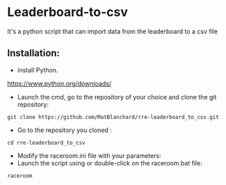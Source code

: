 # Leaderboard-to-csv
It's a python script that can import data from the leaderboard to a csv file
## Installation:
- install Python.

https://www.python.org/downloads/
- Launch the cmd, go to the repository of your choice and clone the git repository:
```
git clone https://github.com/MatBlanchard/rre-leaderboard_to_csv.git
```
- Go to the repository you cloned :
```
cd rre-leaderboard_to_csv
```
- Modify the raceroom.ini file with your parameters:
- Launch the script using or double-click on the raceroom.bat file:
```
raceroom
```
